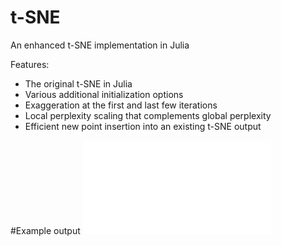 # t-SNE
An enhanced t-SNE implementation in Julia

Features: 
- The original t-SNE in Julia
- Various additional initialization options 
- Exaggeration at the first and last few iterations
- Local perplexity scaling that complements global perplexity
- Efficient new point insertion into an existing t-SNE output

#Example output
![Screenshot](example.pdf)
